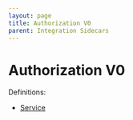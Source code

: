 ```yaml
---
layout: page
title: Authorization V0
parent: Integration Sidecars
---
```


# Authorization V0

Definitions:

- [Service](https://github.com/arangodb/kube-arangodb/blob/1.2.44/integrations/authorization/v0/definition/definition.proto)

